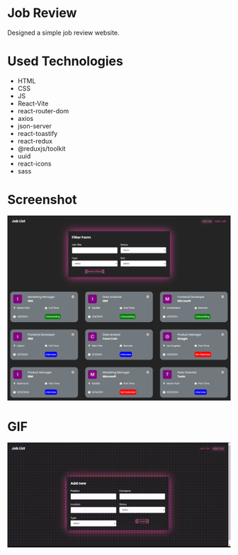 # Job Review
Designed a simple job review website. 

# Used Technologies
- HTML
- CSS
- JS
- React-Vite
- react-router-dom
- axios
- json-server
- react-toastify
- react-redux
- @reduxjs/toolkit
- uuid
- react-icons
- sass

# Screenshot

![](/public/job-listing.png)


# GIF

![](/public/job-listing.gif) 
